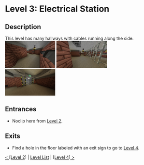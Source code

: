 # Level 3: Electrical Station

## Description
This level has many hallways with cables running along the side.<br/>
<img src="./img/Level_3_0.png" width="33%" />
<img src="./img/Level_3_1.png" width="33%" />
<img src="./img/Level_3_exit.png" width="33%" title="Exit for this level" />

## Entrances
* Noclip here from <a href="./Level_2.md">Level 2</a>.

## Exits
* Find a hole in the floor labeled with an exit sign to go to <a href="./Level_4.md">Level 4</a>.

<a href="./Level_2.md">< [Level 2]</a> | <a href="./Levels.md">Level List</a> | <a href="./Level_4.md">[Level 4] ></a>
